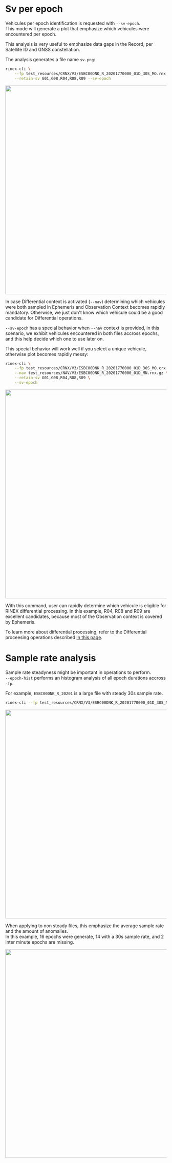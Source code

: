 Sv per epoch
============

Vehicules per epoch identification is requested with `--sv-epoch`.  
This mode will generate a plot that emphasize which vehicules
were encountered per epoch.

This analysis is very useful to emphasize data gaps in the Record,
per Satellite ID and GNSS constellation.

The analysis generates a file name `sv.png`:

```bash
rinex-cli \
    --fp test_resources/CRNX/V3/ESBC00DNK_R_20201770000_01D_30S_MO.rnx \
    --retain-sv G01,G08,R04,R08,R09 --sv-epoch
```

<img align="center" width="650" src="https://github.com/gwbres/rinex/blob/main/doc/plots/sv_esbc00dnk.png">


In case Differential context is activated (`--nav`) determining
which vehicules were both sampled in
Ephemeris and Observation Context becomes rapidly mandatory.
Otherwise, we just don't know which vehicule could be a good candidate
for Differential operations.

`--sv-epoch` has a special behavior when `--nav` context is provided,
in this scenario, we exhibit vehicules encountered in both files
accross epochs, and this help decide which one to use later on.

This special behavior will work well if you select a unique vehicule,
otherwise plot becomes rapidly messy:

```bash
rinex-cli \
    --fp test_resources/CRNX/V3/ESBC00DNK_R_20201770000_01D_30S_MO.crx.gz \
    --nav test_resources/NAV/V3/ESBC00DNK_R_20201770000_01D_MN.rnx.gz \
    --retain-sv G01,G08,R04,R08,R09 \
    --sv-epoch
```

<img align="center" width="650" src="https://github.com/gwbres/rinex/blob/main/doc/plots/sv_diff_esbc00dnk.png">

With this command, user can rapidly determine which vehicule is eligible for
RINEX differential processing. In this example, R04, R08 and R09 are excellent candidates,
because most of the Observation context is covered by Ephemeris.

To learn more about differential processing, refer to the 
Differential proceesing operations described
[in this page](https://github.com/gwbres/rinex/blob/main/rinex-cli/doc/processing.md).

Sample rate analysis
====================

Sample rate steadyness might be important in operations to perform.  
`--epoch-hist` performs an histogram analysis of all epoch durations accross `-fp`.  

For example, `ESBC00DNK_R_20201` is a large file with steady 30s sample rate.

```bash
rinex-cli --fp test_resources/CRNX/V3/ESBC00DNK_R_20201770000_01D_30S_MO.crx.gz --epoch-hist
```

<img align="center" width="650" src="https://github.com/gwbres/rinex/blob/main/doc/plots/esbc00dnk_hist.png">

When applying to non steady files, this emphasize the average sample rate and the amount of anomalies.   
In this example, 16 epochs were generate, 14 with a 30s sample rate, and 2 inter minute epochs are missing.

<img align="center" width="650" src="https://github.com/gwbres/rinex/blob/main/doc/plots/hist2.png">
